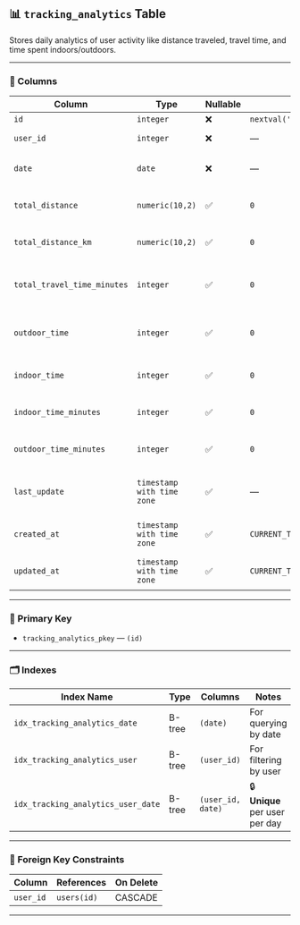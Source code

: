 ## 📊 `tracking_analytics` Table

Stores daily analytics of user activity like distance traveled, travel time, and time spent indoors/outdoors.

---

### 🧱 Columns

| Column                    | Type                       | Nullable | Default                             | Description                                |
|---------------------------|----------------------------|----------|-------------------------------------|--------------------------------------------|
| `id`                      | `integer`                  | ❌       | `nextval('tracking_analytics_id_seq')` | Primary key                             |
| `user_id`                 | `integer`                  | ❌       | —                                   | References `users(id)`                    |
| `date`                    | `date`                     | ❌       | —                                   | The specific day for analytics             |
| `total_distance`          | `numeric(10,2)`            | ✅       | `0`                                 | Total distance in meters                   |
| `total_distance_km`       | `numeric(10,2)`            | ✅       | `0`                                 | Total distance in kilometers               |
| `total_travel_time_minutes` | `integer`               | ✅       | `0`                                 | Total time spent traveling (minutes)       |
| `outdoor_time`            | `integer`                  | ✅       | `0`                                 | Outdoor time (legacy or placeholder)       |
| `indoor_time`             | `integer`                  | ✅       | `0`                                 | Indoor time (legacy or placeholder)        |
| `indoor_time_minutes`     | `integer`                  | ✅       | `0`                                 | Time spent indoors (minutes)               |
| `outdoor_time_minutes`    | `integer`                  | ✅       | `0`                                 | Time spent outdoors (minutes)              |
| `last_update`             | `timestamp with time zone` | ✅       | —                                   | Last analytics update timestamp            |
| `created_at`              | `timestamp with time zone` | ✅       | `CURRENT_TIMESTAMP`                 | Record creation timestamp                  |
| `updated_at`              | `timestamp with time zone` | ✅       | `CURRENT_TIMESTAMP`                 | Last modification timestamp                |

---

### 🔑 Primary Key

- `tracking_analytics_pkey` — `(id)`

---

### 🗂️ Indexes

| Index Name                         | Type     | Columns               | Notes                                 |
|------------------------------------|----------|------------------------|----------------------------------------|
| `idx_tracking_analytics_date`      | B-tree   | `(date)`              | For querying by date                   |
| `idx_tracking_analytics_user`      | B-tree   | `(user_id)`           | For filtering by user                  |
| `idx_tracking_analytics_user_date` | B-tree   | `(user_id, date)`     | 🔒 **Unique** per user per day         |

---

### 🔗 Foreign Key Constraints

| Column    | References      | On Delete |
|-----------|------------------|-----------|
| `user_id` | `users(id)`      | CASCADE   |

---